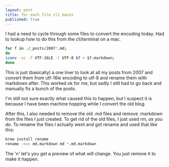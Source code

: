 ```yaml
---
layout: post
title: for each file cli macos
published: true
---
```

I had a need to cycle through some files to convert the encoding today. Had to lookup how to do this from the cli/terminal on a mac.

``` sh
for f in ./_posts/2007*.md;
do
iconv -sc -f UTF-16LE -t UTF-8 $f > $f.markdown;
done
```

This is just (basically) a one liner to look at all my posts from 2007 and convert them from utf-16le encoding to utf-8 and rename them with markdown after. This worked ok for me, but sadly I still had to go back and manually fix a bunch of the posts.

I'm still not sure exactly what caused this to happen, but I suspect it is because I have been machine hopping while I convert the old blog.

After this, I also needed to remove the old .md files and remove .markdown from the files I just created.  To get rid of the old files, I just used rm, _as you do_. To rename the files I actually went and got rename and used that like this:

``` sh
brew install rename
rename -nvs md.markdown md *.md.markdown
```

The 'n' let's you get a preview of what will change. You just remove it to make it happen.
